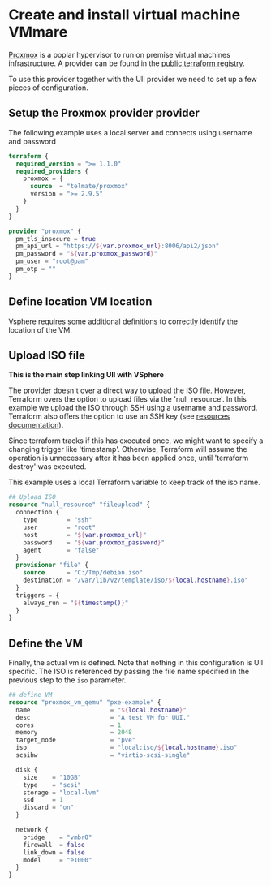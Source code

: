 # Create and install virtual machine VMmare

[Proxmox](https://www.proxmox.com/) is a poplar hypervisor to run on premise virtual machines infrastructure.
A provider can be found in the [public terraform registry](https://registry.terraform.io/providers/Telmate/proxmox/latest/docs).

To use this provider together with the UII provider we need to set up a few pieces of configuration.

## Setup the Proxmox provider provider

The following example uses a local server and connects using username and password
```terraform
terraform {
  required_version = ">= 1.1.0"
  required_providers {
    proxmox = {
      source  = "telmate/proxmox"
      version = ">= 2.9.5"
    }
  }
}

provider "proxmox" {
  pm_tls_insecure = true
  pm_api_url = "https://${var.proxmox_url}:8006/api2/json"
  pm_password = "${var.proxmox_password}"
  pm_user = "root@pam"
  pm_otp = ""
}
```
## Define location VM location

Vsphere requires some additional definitions to correctly identify the location of the VM.

## Upload ISO file
**This is the main step linking UII with VSphere**

The provider doesn't over a direct way to upload the ISO file. 
However, Terraform overs the option to upload files via the 'null_resource'.
In this example we upload the ISO through SSH using a username and password. 
Terraform also offers the option to use an SSH key (see [resources documentation](https://registry.terraform.io/providers/hashicorp/null/latest/docs/resources/resource)). 

Since terraform tracks if this has executed once, we might want to specify a changing trigger like 'timestamp'.
Otherwise, Terraform will assume the operation is unnecessary after it has been applied once, until 'terraform destroy' was executed.

This example uses a local Terraform variable to keep track of the iso name.

```terraform
## Upload ISO
resource "null_resource" "fileupload" {
  connection {
    type        = "ssh"
    user        = "root"
    host        = "${var.proxmox_url}"
    password    = "${var.proxmox_password}"
    agent       = "false"
  }
  provisioner "file" {
    source      = "C:/Tmp/debian.iso"
    destination = "/var/lib/vz/template/iso/${local.hostname}.iso"
  }
  triggers = {
    always_run = "${timestamp()}"
  }
}
```

## Define the VM
Finally, the actual vm is defined.
Note that nothing in this configuration is UII specific.
The ISO is referenced by passing the file name specified in the previous step to the `iso` parameter.

```terraform
## define VM
resource "proxmox_vm_qemu" "pxe-example" {
  name                      = "${local.hostname}"
  desc                      = "A test VM for UUI."
  cores                     = 1
  memory                    = 2048
  target_node               = "pve"
  iso                       = "local:iso/${local.hostname}.iso"
  scsihw                    = "virtio-scsi-single"

  disk {
    size    = "10GB"
    type    = "scsi"
    storage = "local-lvm"
    ssd     = 1
    discard = "on"
  }

  network {
    bridge    = "vmbr0"
    firewall  = false
    link_down = false
    model     = "e1000"
  }
}
```
